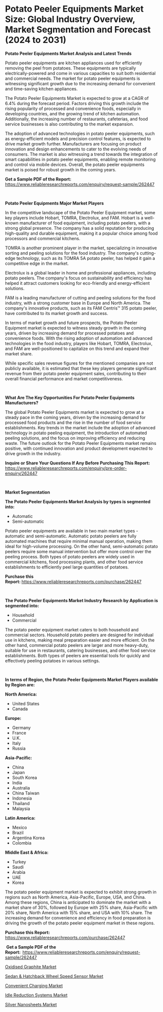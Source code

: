 <p><h1>Potato Peeler Equipments Market Size: Global Industry Overview, Market Segmentation and Forecast (2024 to 2031)</h1></p><p><strong>Potato Peeler Equipments Market Analysis and Latest Trends</strong></p>
<p><p>Potato peeler equipments are kitchen appliances used for efficiently removing the peel from potatoes. These equipments are typically electrically-powered and come in various capacities to suit both residential and commercial needs. The market for potato peeler equipments is witnessing significant growth due to the increasing demand for convenient and time-saving kitchen appliances. </p><p>The Potato Peeler Equipments Market is expected to grow at a CAGR of 6.4% during the forecast period. Factors driving this growth include the rising popularity of processed and convenience foods, especially in developing countries, and the growing trend of kitchen automation. Additionally, the increasing number of restaurants, cafeterias, and food service businesses is also contributing to the market expansion.</p><p>The adoption of advanced technologies in potato peeler equipments, such as energy-efficient models and precision control features, is expected to drive market growth further. Manufacturers are focusing on product innovation and design enhancements to cater to the evolving needs of consumers. The market is also witnessing a trend towards the integration of smart capabilities in potato peeler equipments, enabling remote monitoring and control via mobile devices. Overall, the potato peeler equipments market is poised for robust growth in the coming years.</p></p>
<p><strong>Get a Sample PDF of the Report:&nbsp;</strong> <a href="https://www.reliableresearchreports.com/enquiry/request-sample/262447">https://www.reliableresearchreports.com/enquiry/request-sample/262447</a></p>
<p>&nbsp;</p>
<p><strong>Potato Peeler Equipments Major Market Players</strong></p>
<p><p>In the competitive landscape of the Potato Peeler Equipment market, some key players include Hobart, TOMRA, Electrolux, and FAM. Hobart is a well-known manufacturer of food equipment, including potato peelers, with a strong global presence. The company has a solid reputation for producing high-quality and durable equipment, making it a popular choice among food processors and commercial kitchens.</p><p>TOMRA is another prominent player in the market, specializing in innovative sorting and peeling solutions for the food industry. The company's cutting-edge technology, such as its TOMRA 5A potato peeler, has helped it gain a competitive edge in the market.</p><p>Electrolux is a global leader in home and professional appliances, including potato peelers. The company's focus on sustainability and efficiency has helped it attract customers looking for eco-friendly and energy-efficient solutions.</p><p>FAM is a leading manufacturer of cutting and peeling solutions for the food industry, with a strong customer base in Europe and North America. The company's innovative products, such as its FAM Centris™ 315 potato peeler, have contributed to its market growth and success.</p><p>In terms of market growth and future prospects, the Potato Peeler Equipment market is expected to witness steady growth in the coming years, driven by increasing demand for processed potatoes and convenience foods. With the rising adoption of automation and advanced technologies in the food industry, players like Hobart, TOMRA, Electrolux, and FAM are well-positioned to capitalize on this trend and expand their market share.</p><p>While specific sales revenue figures for the mentioned companies are not publicly available, it is estimated that these key players generate significant revenue from their potato peeler equipment sales, contributing to their overall financial performance and market competitiveness.</p></p>
<p>&nbsp;</p>
<p><strong>What Are The Key Opportunities For Potato Peeler Equipments Manufacturers?</strong></p>
<p><p>The global Potato Peeler Equipments market is expected to grow at a steady pace in the coming years, driven by the increasing demand for processed food products and the rise in the number of food service establishments. Key trends in the market include the adoption of advanced technology in potato peeling equipment, the introduction of automated peeling solutions, and the focus on improving efficiency and reducing waste. The future outlook for the Potato Peeler Equipments market remains positive, with continued innovation and product development expected to drive growth in the industry.</p></p>
<p><strong>Inquire or Share Your Questions If Any Before Purchasing This Report:</strong> <a href="https://www.reliableresearchreports.com/enquiry/pre-order-enquiry/262447">https://www.reliableresearchreports.com/enquiry/pre-order-enquiry/262447</a></p>
<p>&nbsp;</p>
<p><strong>Market Segmentation</strong></p>
<p><strong>The Potato Peeler Equipments Market Analysis by types is segmented into:</strong></p>
<p><ul><li>Automatic</li><li>Semi-automatic</li></ul></p>
<p><p>Potato peeler equipments are available in two main market types - automatic and semi-automatic. Automatic potato peelers are fully automated machines that require minimal manual operation, making them ideal for high-volume processing. On the other hand, semi-automatic potato peelers require some manual intervention but offer more control over the peeling process. Both types of potato peelers are widely used in commercial kitchens, food processing plants, and other food service establishments to efficiently peel large quantities of potatoes.</p></p>
<p><strong>Purchase this Report:&nbsp;</strong><a href="https://www.reliableresearchreports.com/purchase/262447">https://www.reliableresearchreports.com/purchase/262447</a></p>
<p>&nbsp;</p>
<p><strong>The Potato Peeler Equipments Market Industry Research by Application is segmented into:</strong></p>
<p><ul><li>Household</li><li>Commercial</li></ul></p>
<p><p>The potato peeler equipment market caters to both household and commercial sectors. Household potato peelers are designed for individual use in kitchens, making meal preparation easier and more efficient. On the other hand, commercial potato peelers are larger and more heavy-duty, suitable for use in restaurants, catering businesses, and other food service establishments. Both types of peelers are essential tools for quickly and effectively peeling potatoes in various settings.</p></p>
<p>&nbsp;</p>
<p><strong>In terms of Region, the Potato Peeler Equipments Market Players available by Region are:</strong></p>
<p>
    <p> <strong> North America: </strong>
        <ul>
            <li>United States</li>
            <li>Canada</li>
        </ul>
        </p> 
    <p> <strong> Europe: </strong>
        <ul>
            <li>Germany</li>
            <li>France</li>
            <li>U.K.</li>
            <li>Italy</li>
            <li>Russia</li>
        </ul>
        </p> 
    <p> <strong> Asia-Pacific: </strong>
        <ul>
            <li>China</li>
            <li>Japan</li>
            <li>South Korea</li>
            <li>India</li>
            <li>Australia</li>
            <li>China Taiwan</li>
            <li>Indonesia</li>
            <li>Thailand</li>
            <li>Malaysia</li>
        </ul>
        </p> 
    <p> <strong> Latin America: </strong>
        <ul>
            <li>Mexico</li>
            <li>Brazil</li>
            <li>Argentina Korea</li>
            <li>Colombia</li>
        </ul>
        </p> 
    <p> <strong> Middle East & Africa: </strong>
        <ul>
            <li>Turkey</li>
            <li>Saudi</li>
            <li>Arabia</li>
            <li>UAE</li>
            <li>Korea</li>
        </ul>
    </p>
    </p>
<p><p>The potato peeler equipment market is expected to exhibit strong growth in regions such as North America, Asia-Pacific, Europe, USA, and China. Among these regions, China is anticipated to dominate the market with a market share of 30%, followed by Europe with 25% share, Asia-Pacific with 20% share, North America with 15% share, and USA with 10% share. The increasing demand for convenience and efficiency in food preparation is driving the growth of the potato peeler equipment market in these regions.</p></p>
<p><strong>Purchase this Report: </strong><a href="https://www.reliableresearchreports.com/purchase/262447">https://www.reliableresearchreports.com/purchase/262447</a></p>
<p>&nbsp;<strong>Get a Sample PDF of the Report:&nbsp;&nbsp;</strong><a href="https://www.reliableresearchreports.com/enquiry/request-sample/262447">https://www.reliableresearchreports.com/enquiry/request-sample/262447</a></p>
<p><strong></strong></p>
<p><p><a href="https://view.publitas.com/reportprime-1/global-oxidised-graphite-market-by-types-applications-and-major-players-with-regional-growth-rate-analysis-and-development-situation-from-2024-to-2031/">Oxidised Graphite Market</a></p><p><a href="https://simplistic-meeting-7ee.notion.site/Sedan-Hatchback-Wheel-Speed-Sensor-Market-Offer-Valuable-Insights-into-Market-Size-Market-Share--850c93735377420d920d034b59cb1fc4">Sedan & Hatchback Wheel Speed Sensor Market</a></p><p><a href="https://skillful-vermicelli-b89.notion.site/Convenient-Charging-Market-Size-Growth-Outlook-from-2024-to-2031-projecting-at-Market-s-Trends-Ana-7f4c84fd8dc64fc8917a9b8d45ade9fc">Convenient Charging Market</a></p><p><a href="https://eight-handstand-8fb.notion.site/Global-Idle-Reduction-Systems-Market-by-Types-Applications-and-Major-Players-with-Regional-Growth-e205efafb03d4b23b685cc198f593f98">Idle Reduction Systems Market</a></p><p><a href="https://view.publitas.com/reportprime-1/silver-nanosheets-market-research-report-provides-critical-insights-that-can-help-shape-business-development-and-investment-strategies/">Silver Nanosheets Market</a></p></p>